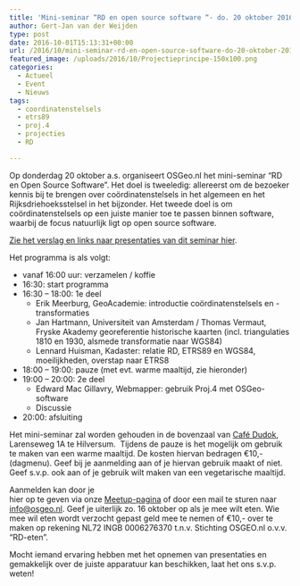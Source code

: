 ```yaml
---
title: 'Mini-seminar “RD en open source software “- do. 20 oktober 2016 – Hilversum'
author: Gert-Jan van der Weijden
type: post
date: 2016-10-01T15:13:31+00:00
url: /2016/10/mini-seminar-rd-en-open-source-software-do-20-oktober-2016-hilversum/
featured_image: /uploads/2016/10/Projectieprincipe-150x100.png
categories:
  - Actueel
  - Event
  - Nieuws
tags:
  - coordinatenstelsels
  - etrs89
  - proj.4
  - projecties
  - RD

---
```

Op donderdag 20 oktober a.s. organiseert OSGeo.nl het mini-seminar &#8220;RD en Open Source Software&#8221;. Het doel is tweeledig: allereerst om de bezoeker kennis bij te brengen over coördinatenstelsels in het algemeen en het Rijksdriehoeksstelsel in het bijzonder. Het tweede doel is om coördinatenstelsels op een juiste manier toe te passen binnen software, waarbij de focus natuurlijk ligt op open source software.

[Zie het verslag en links naar presentaties van dit seminar hier][1].

Het programma is als volgt:

  * vanaf 16:00 uur: verzamelen / koffie
  * 16:30: start programma
  * 16:30 &#8211; 18:00: 1e deel 
      * Erik Meerburg, GeoAcademie: introductie coördinatenstelsels en -transformaties
      * Jan Hartmann, Universiteit van Amsterdam / Thomas Vermaut, Fryske Akademy georeferentie historische kaarten (incl. triangulaties 1810 en 1930, alsmede transformatie naar WGS84)
      * Lennard Huisman, Kadaster: relatie RD, ETRS89 en WGS84, moeilijkheden, overstap naar ETRS8
  * 18:00 &#8211; 19:00: pauze (met evt. warme maaltijd, zie hieronder)
  * 19:00 &#8211; 20:00: 2e deel 
      * Edward Mac Gillavry, Webmapper: gebruik Proj.4 met OSGeo-software
      * Discussie
  * 20:00: afsluiting

Het mini-seminar zal worden gehouden in de bovenzaal van <a href="http://www.cafedudok.com" target="_blank">Café Dudok</a>, Larenseweg 1A te Hilversum.  Tijdens de pauze is het mogelijk om gebruik te maken van een warme maaltijd. De kosten hiervan bedragen €10,- (dagmenu). Geef bij je aanmelding aan of je hiervan gebruik maakt of niet. Geef s.v.p. ook aan of je gebruik wilt maken van een vegetarische maaltijd.

Aanmelden kan door je  
hier op te geven via onze <a href="https://osgeo.nl/events/mini-seminar-rd-en-open-source-software/" target="_blank">Meetup-pagina</a> of door een mail te sturen naar info@osgeo.nl. Geef je uiterlijk zo. 16 oktober op als je mee wilt eten. Wie mee wil eten wordt verzocht gepast geld mee te nemen of €10,- over te maken op rekening NL72 INGB 0006276370 t.n.v. Stichting OSGEO.nl o.v.v. &#8220;RD-eten&#8221;.

Mocht iemand ervaring hebben met het opnemen van presentaties en gemakkelijk over de juiste apparatuur kan beschikken, laat het ons s.v.p. weten!

&nbsp;

 [1]: https://osgeo.nl/2016/10/verslag-mini-seminar-rd/